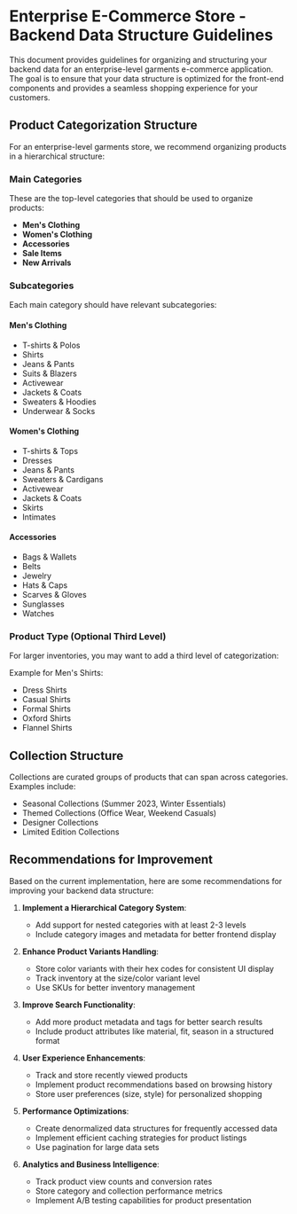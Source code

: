 # Enterprise E-Commerce Store - Backend Data Structure Guidelines

This document provides guidelines for organizing and structuring your backend data for an enterprise-level garments e-commerce application. The goal is to ensure that your data structure is optimized for the front-end components and provides a seamless shopping experience for your customers.

## Product Categorization Structure

For an enterprise-level garments store, we recommend organizing products in a hierarchical structure:

### Main Categories

These are the top-level categories that should be used to organize products:

- **Men's Clothing**
- **Women's Clothing**
- **Accessories**
- **Sale Items**
- **New Arrivals**

### Subcategories

Each main category should have relevant subcategories:

#### Men's Clothing

- T-shirts & Polos
- Shirts
- Jeans & Pants
- Suits & Blazers
- Activewear
- Jackets & Coats
- Sweaters & Hoodies
- Underwear & Socks

#### Women's Clothing

- T-shirts & Tops
- Dresses
- Jeans & Pants
- Sweaters & Cardigans
- Activewear
- Jackets & Coats
- Skirts
- Intimates

#### Accessories

- Bags & Wallets
- Belts
- Jewelry
- Hats & Caps
- Scarves & Gloves
- Sunglasses
- Watches

### Product Type (Optional Third Level)

For larger inventories, you may want to add a third level of categorization:

Example for Men's Shirts:

- Dress Shirts
- Casual Shirts
- Formal Shirts
- Oxford Shirts
- Flannel Shirts

## Collection Structure

Collections are curated groups of products that can span across categories. Examples include:

- Seasonal Collections (Summer 2023, Winter Essentials)
- Themed Collections (Office Wear, Weekend Casuals)
- Designer Collections
- Limited Edition Collections

## Recommendations for Improvement

Based on the current implementation, here are some recommendations for improving your backend data structure:

1. **Implement a Hierarchical Category System**:

   - Add support for nested categories with at least 2-3 levels
   - Include category images and metadata for better frontend display

2. **Enhance Product Variants Handling**:

   - Store color variants with their hex codes for consistent UI display
   - Track inventory at the size/color variant level
   - Use SKUs for better inventory management

3. **Improve Search Functionality**:

   - Add more product metadata and tags for better search results
   - Include product attributes like material, fit, season in a structured format

4. **User Experience Enhancements**:

   - Track and store recently viewed products
   - Implement product recommendations based on browsing history
   - Store user preferences (size, style) for personalized shopping

5. **Performance Optimizations**:

   - Create denormalized data structures for frequently accessed data
   - Implement efficient caching strategies for product listings
   - Use pagination for large data sets

6. **Analytics and Business Intelligence**:
   - Track product view counts and conversion rates
   - Store category and collection performance metrics
   - Implement A/B testing capabilities for product presentation
